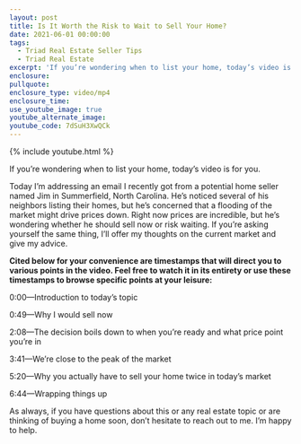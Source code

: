 ```yaml
---
layout: post
title: Is It Worth the Risk to Wait to Sell Your Home?
date: 2021-06-01 00:00:00
tags:
  - Triad Real Estate Seller Tips
  - Triad Real Estate
excerpt: 'If you’re wondering when to list your home, today’s video is for you.'
enclosure:
pullquote:
enclosure_type: video/mp4
enclosure_time:
use_youtube_image: true
youtube_alternate_image:
youtube_code: 7dSuH3XwQCk
---
```

{% include youtube.html %}

If you’re wondering when to list your home, today’s video is for you.

Today I’m addressing an email I recently got from a potential home seller named Jim in Summerfield, North Carolina. He’s noticed several of his neighbors listing their homes, but he’s concerned that a flooding of the market might drive prices down. Right now prices are incredible, but he’s wondering whether he should sell now or risk waiting. If you’re asking yourself the same thing, I’ll offer my thoughts on the current market and give my advice.&nbsp;&nbsp;

**Cited below for your convenience are timestamps that will direct you to various points in the video. Feel free to watch it in its entirety or use these timestamps to browse specific points at your leisure:**

0:00—Introduction to today’s topic

0:49—Why I would sell now&nbsp;

2:08—The decision boils down to when you’re ready and what price point you’re in

3:41—We’re close to the peak of the market&nbsp;

5:20—Why you actually have to sell your home twice in today’s market

6:44—Wrapping things up

As always, if you have questions about this or any real estate topic or are thinking of buying a home soon, don’t hesitate to reach out to me. I’m happy to help.

